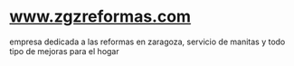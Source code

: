 # www.zgzreformas.com
empresa dedicada a las reformas en zaragoza, servicio de manitas y todo tipo de mejoras para el hogar
